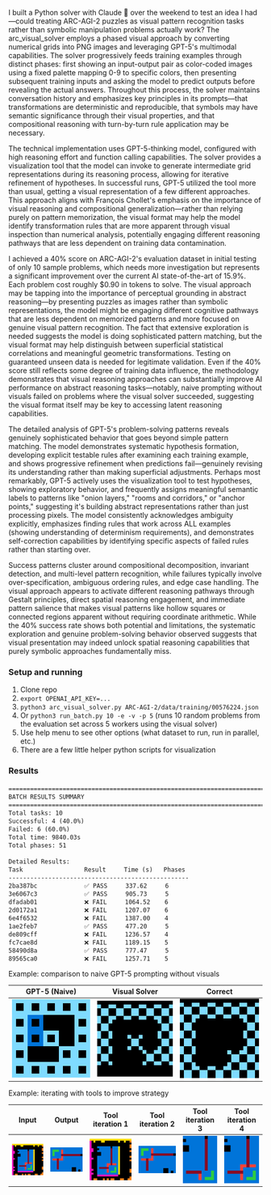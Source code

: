 I built a Python solver with Claude 🤖 over the weekend to test an idea I had—could treating ARC-AGI-2 puzzles as visual pattern recognition tasks rather than symbolic manipulation problems actually work? The arc_visual_solver employs a phased visual approach by converting numerical grids into PNG images and leveraging GPT-5's multimodal capabilities. The solver progressively feeds training examples through distinct phases: first showing an input-output pair as color-coded images using a fixed palette mapping 0-9 to specific colors, then presenting subsequent training inputs and asking the model to predict outputs before revealing the actual answers. Throughout this process, the solver maintains conversation history and emphasizes key principles in its prompts—that transformations are deterministic and reproducible, that symbols may have semantic significance through their visual properties, and that compositional reasoning with turn-by-turn rule application may be necessary.

The technical implementation uses GPT-5-thinking model, configured with high reasoning effort and function calling capabilities. The solver provides a visualization tool that the model can invoke to generate intermediate grid representations during its reasoning process, allowing for iterative refinement of hypotheses. In successful runs, GPT-5 utilized the tool more than usual, getting a visual representation of a few different approaches. This approach aligns with François Chollet's emphasis on the importance of visual reasoning and compositional generalization—rather than relying purely on pattern memorization, the visual format may help the model identify transformation rules that are more apparent through visual inspection than numerical analysis, potentially engaging different reasoning pathways that are less dependent on training data contamination.

I achieved a 40% score on ARC-AGI-2's evaluation dataset in initial testing of only 10 sample problems, which needs more investigation but represents a significant improvement over the current AI state-of-the-art of 15.9%. Each problem cost roughly $0.90 in tokens to solve. The visual approach may be tapping into the importance of perceptual grounding in abstract reasoning—by presenting puzzles as images rather than symbolic representations, the model might be engaging different cognitive pathways that are less dependent on memorized patterns and more focused on genuine visual pattern recognition. The fact that extensive exploration is needed suggests the model is doing sophisticated pattern matching, but the visual format may help distinguish between superficial statistical correlations and meaningful geometric transformations. Testing on guaranteed unseen data is needed for legitimate validation. Even if the 40% score still reflects some degree of training data influence, the methodology demonstrates that visual reasoning approaches can substantially improve AI performance on abstract reasoning tasks—notably, naive prompting without visuals failed on problems where the visual solver succeeded, suggesting the visual format itself may be key to accessing latent reasoning capabilities.

The detailed analysis of GPT-5's problem-solving patterns reveals genuinely sophisticated behavior that goes beyond simple pattern matching. The model demonstrates systematic hypothesis formation, developing explicit testable rules after examining each training example, and shows progressive refinement when predictions fail—genuinely revising its understanding rather than making superficial adjustments. Perhaps most remarkably, GPT-5 actively uses the visualization tool to test hypotheses, showing exploratory behavior, and frequently assigns meaningful semantic labels to patterns like "onion layers," "rooms and corridors," or "anchor points," suggesting it's building abstract representations rather than just processing pixels. The model consistently acknowledges ambiguity explicitly, emphasizes finding rules that work across ALL examples (showing understanding of determinism requirements), and demonstrates self-correction capabilities by identifying specific aspects of failed rules rather than starting over.

Success patterns cluster around compositional decomposition, invariant detection, and multi-level pattern recognition, while failures typically involve over-specification, ambiguous ordering rules, and edge case handling. The visual approach appears to activate different reasoning pathways through Gestalt principles, direct spatial reasoning engagement, and immediate pattern salience that makes visual patterns like hollow squares or connected regions apparent without requiring coordinate arithmetic. While the 40% success rate shows both potential and limitations, the systematic exploration and genuine problem-solving behavior observed suggests that visual presentation may indeed unlock spatial reasoning capabilities that purely symbolic approaches fundamentally miss.


### Setup and running

1. Clone repo
2. `export OPENAI_API_KEY=...`
3. `python3 arc_visual_solver.py ARC-AGI-2/data/training/00576224.json`
4. Or `python3 run_batch.py 10 -e -v -p 5` (runs 10 random problems from the evaluation set across 5 workers using the visual solver)
4. Use help menu to see other options (what dataset to run, run in parallel, etc.)
5. There are a few little helper python scripts for visualization

### Results 

```
================================================================================
BATCH RESULTS SUMMARY
================================================================================
Total tasks: 10
Successful: 4 (40.0%)
Failed: 6 (60.0%)
Total time: 9840.03s
Total phases: 51

Detailed Results:
Task                 Result     Time (s)   Phases    
--------------------------------------------------
2ba387bc             ✅ PASS     337.62     6         
3e6067c3             ✅ PASS     905.73     5         
dfadab01             ❌ FAIL     1064.52    6         
2d0172a1             ❌ FAIL     1207.07    6         
6e4f6532             ❌ FAIL     1387.00    4         
1ae2feb7             ✅ PASS     477.20     5         
de809cff             ❌ FAIL     1236.57    4         
fc7cae8d             ❌ FAIL     1189.15    5         
58490d8a             ✅ PASS     777.47     5         
89565ca0             ❌ FAIL     1257.71    5         

```

Example: comparison to naive GPT-5 prompting without visuals

| GPT-5 (Naive) | Visual Solver | Correct |
|:-------------:|:-------------:|:-------:|
| ![GPT-5 Naive](batch10-aug10th-organized/dfadab01/naive.png) | ![Visual Solver](batch10-aug10th-organized/dfadab01/dfadab01_dfadab01_prediction_066.png) | ![Correct](batch10-aug10th-organized/dfadab01/dfadab01_test_output_058.png) |

Example: iterating with tools to improve strategy 

| Input | Output | Tool iteration 1 | Tool iteration 2 | Tool iteration 3 | Tool iteration 4 |
|:-----:|:------:|:---------------:|:---------------:|:---------------:|:---------------:|
| ![Input](batch10-aug10th-organized/fc7cae8d/fc7cae8d_train1_input_060.png) | ![Output](batch10-aug10th-organized/fc7cae8d/fc7cae8d_train1_output_061.png) | ![Tool 1](batch10-aug10th-organized/fc7cae8d/fc7cae8d_tool_069.png) | ![Tool 2](batch10-aug10th-organized/fc7cae8d/fc7cae8d_tool_070.png) | ![Tool 3](batch10-aug10th-organized/fc7cae8d/fc7cae8d_tool_071.png) | ![Tool 4](batch10-aug10th-organized/fc7cae8d/fc7cae8d_tool_081.png) |

